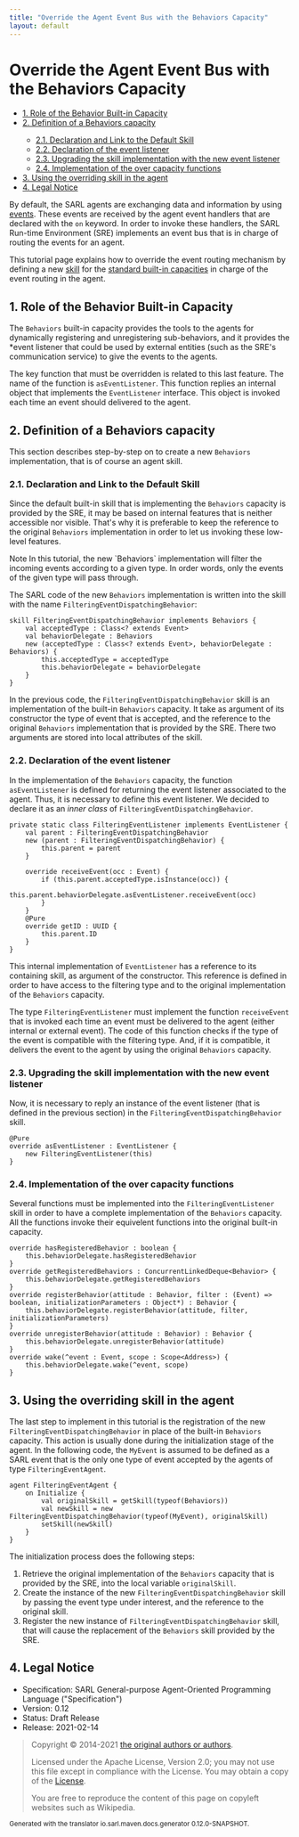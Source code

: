 ```yaml
---
title: "Override the Agent Event Bus with the Behaviors Capacity"
layout: default
---
```


# Override the Agent Event Bus with the Behaviors Capacity


<ul class="page_outline" id="page_outline">

<li><a href="#1-role-of-the-behavior-built-in-capacity">1. Role of the Behavior Built-in Capacity</a></li>
<li><a href="#2-definition-of-a-behaviors-capacity">2. Definition of a Behaviors capacity</a></li>
<ul>
  <li><a href="#21-declaration-and-link-to-the-default-skill">2.1. Declaration and Link to the Default Skill</a></li>
  <li><a href="#22-declaration-of-the-event-listener">2.2. Declaration of the event listener</a></li>
  <li><a href="#23-upgrading-the-skill-implementation-with-the-new-event-listener">2.3. Upgrading the skill implementation with the new event listener</a></li>
  <li><a href="#24-implementation-of-the-over-capacity-functions">2.4. Implementation of the over capacity functions</a></li>
</ul>
<li><a href="#3-using-the-overriding-skill-in-the-agent">3. Using the overriding skill in the agent</a></li>
<li><a href="#4-legal-notice">4. Legal Notice</a></li>

</ul>


By default, the SARL agents are exchanging data and information by using [events](../reference/Event.html).
These events are received by the agent event handlers that are declared with the `on` keyword.
In order to invoke these handlers, the SARL Run-time Environment (SRE) implements an event bus that is in
charge of routing the events for an agent.

This tutorial page explains how to override the event routing mechanism by defining a new [skill](../reference/Skill.html)
for the [standard built-in capacities](../reference/bic/Behaviors.html) in charge of the event routing in the agent.

## 1. Role of the Behavior Built-in Capacity

The `Behaviors` built-in capacity provides the tools to the agents for dynamically
registering and unregistering sub-behaviors, and it provides the *event listener that could
be used by external entities (such as the SRE's communication service)
to give the events to the agents.

The key function that must be overridden is related to this last feature. The name of the
function is `asEventListener`. This function replies an internal object that implements
the `EventListener` interface. This object is invoked each time an event should delivered
to the agent. 


## 2. Definition of a Behaviors capacity

This section describes step-by-step on to create a new `Behaviors` implementation,
that is of course an agent skill.

### 2.1. Declaration and Link to the Default Skill

Since the default built-in skill that is implementing the `Behaviors` capacity is provided
by the SRE, it may be based on internal features that is neither accessible nor visible.
That's why it is preferable to keep the reference to the original `Behaviors` implementation
in order to let us invoking these low-level features.

<p markdown="1"><span class="label label-info">Note</span> In this tutorial, the new `Behaviors` implementation will filter the incoming events according to a given type. In order words, only the events of the given type will pass through.</p>

The SARL code of the new `Behaviors` implementation is written into the skill with the name
`FilteringEventDispatchingBehavior`:

```sarl
skill FilteringEventDispatchingBehavior implements Behaviors {
	val acceptedType : Class<? extends Event>
	val behaviorDelegate : Behaviors
	new (acceptedType : Class<? extends Event>, behaviorDelegate : Behaviors) {
		this.acceptedType = acceptedType
		this.behaviorDelegate = behaviorDelegate
	}
}
```


In the previous code, the `FilteringEventDispatchingBehavior` skill is an implementation of the built-in `Behaviors` capacity.
It take as argument of its constructor the type of event that is accepted, and the reference to the original
`Behaviors` implementation that is provided by the SRE.
There two arguments are stored into local attributes of the skill.

### 2.2. Declaration of the event listener

In the implementation of the `Behaviors` capacity, the function `asEventListener` is defined for
returning the event listener associated to the agent.
Thus, it is necessary to define this event listener.
We decided to declare it as an *inner class* of `FilteringEventDispatchingBehavior`.

```sarl
private static class FilteringEventListener implements EventListener {
	val parent : FilteringEventDispatchingBehavior
	new (parent : FilteringEventDispatchingBehavior) {
		this.parent = parent
	}
	
	override receiveEvent(occ : Event) {
		if (this.parent.acceptedType.isInstance(occ)) {
			this.parent.behaviorDelegate.asEventListener.receiveEvent(occ)
		}
	}
	@Pure
	override getID : UUID {
		this.parent.ID
	}
}
```


This internal implementation of `EventListener` has a reference to its containing skill, as argument of
the constructor. This reference is defined in order to have access to the filtering type and to the
original implementation of the `Behaviors` capacity.

The type `FilteringEventListener` must implement the function `receiveEvent` that is invoked
each time an event must be delivered to the agent (either internal or external event).
The code of this function checks if the type of the event is compatible with the filtering type.
And, if it is compatible, it delivers the event to the agent by using the original `Behaviors` capacity.


### 2.3. Upgrading the skill implementation with the new event listener

Now, it is necessary to reply an instance of the event listener (that is defined in the previous section) in
the `FilteringEventDispatchingBehavior` skill.

```sarl
@Pure
override asEventListener : EventListener {
	new FilteringEventListener(this)
}
```


### 2.4. Implementation of the over capacity functions

Several functions must be implemented into the `FilteringEventListener` skill in order
to have a complete implementation of the `Behaviors` capacity.
All the functions invoke their equivelent functions into the original built-in
capacity.

```sarl
override hasRegisteredBehavior : boolean {
	this.behaviorDelegate.hasRegisteredBehavior
}
override getRegisteredBehaviors : ConcurrentLinkedDeque<Behavior> {
	this.behaviorDelegate.getRegisteredBehaviors
}
override registerBehavior(attitude : Behavior, filter : (Event) => boolean, initializationParameters : Object*) : Behavior {
	this.behaviorDelegate.registerBehavior(attitude, filter, initializationParameters)
}
override unregisterBehavior(attitude : Behavior) : Behavior {
	this.behaviorDelegate.unregisterBehavior(attitude)
}
override wake(^event : Event, scope : Scope<Address>) {
	this.behaviorDelegate.wake(^event, scope)
}
```



## 3. Using the overriding skill in the agent

The last step to implement in this tutorial is the registration of the new `FilteringEventDispatchingBehavior` in place of the
built-in `Behaviors` capacity.
This action is usually done during the initialization stage of the agent.
In the following code, the `MyEvent` is assumed to be defined as a SARL event that is the only
one type of event accepted by the agents of type `FilteringEventAgent`.

```sarl
agent FilteringEventAgent {
	on Initialize {
		val originalSkill = getSkill(typeof(Behaviors))
		val newSkill = new FilteringEventDispatchingBehavior(typeof(MyEvent), originalSkill)
		setSkill(newSkill)
	}
}
```


The initialization process does the following steps:

1. Retrieve the original implementation of the `Behaviors` capacity that is provided by the SRE, into the local variable `originalSkill`.
2. Create the instance of the new `FilteringEventDispatchingBehavior` skill by passing the event type under interest, and the reference to the original skill.
3. Register the new instance of `FilteringEventDispatchingBehavior` skill, that will cause the replacement of the `Behaviors` skill provided by the SRE.


## 4. Legal Notice

* Specification: SARL General-purpose Agent-Oriented Programming Language ("Specification")
* Version: 0.12
* Status: Draft Release
* Release: 2021-02-14

> Copyright &copy; 2014-2021 [the original authors or authors](http://www.sarl.io/about/index.html).
>
> Licensed under the Apache License, Version 2.0;
> you may not use this file except in compliance with the License.
> You may obtain a copy of the [License](http://www.apache.org/licenses/LICENSE-2.0).
>
> You are free to reproduce the content of this page on copyleft websites such as Wikipedia.

<small>Generated with the translator io.sarl.maven.docs.generator 0.12.0-SNAPSHOT.</small>

